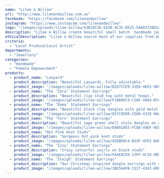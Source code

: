 ```yaml
---
name: "Lilee & Willow"
url: "http://www.lileeandwillow.com.au"
facebook: "https://facebook.com/lileeandwillow"
instagram: "https://www.instagram.com/lileeandwillow"
logo: "/images/uploads/lilee-willow/43B29C16-542B-4C35-B525-5A603720D1AE.jpeg"
description: "Lilee & Willow create beautiful small batch  handmade jewellery. Including unique, colourful & lightweight hypoallergenic earrings - Dangles & Studs. We also create beautiful lanyards, perfect for teacher gifts! \r\n\r\nAll of our products are handmade locally in the Yarra Valley by Kelly."
ethicalDescription: "Lilee & Willow source much of our supplies from Australian business, supporting the local economy as much as possible."
criteria:
  - "Local Produce/Local Artist"
departments:
  - "Jewellery"
categories:
  - "Handmade"
  - "Female Empowerment"
products:
  - product_name: "Lanyard"
    product_description: "Beautiful Lanyards, Fully adjustable."
    product_image: "/images/uploads/lilee-willow/B287CCE9-32ED-4653-9DC9-CDD30642BA83.jpeg"
  - product_name: "The ‘Zara’ Statement Earrings"
    product_description: "Beautiful clay stud top with metal hoops."
    product_image: "/images/uploads/lilee-willow/F18886C9-C5AF-4A84-B7A6-8D96E496F12F.jpeg"
  - product_name: "The ‘Emma’ Statement Earrings"
    product_description: "Beautiful black clay dangles with gold metal accent."
    product_image: "/images/uploads/lilee-willow/857CEED0-CEAD-4329-9AA3-20620C408FF6.jpeg"
  - product_name: "The ‘Fern’ Statement Earrings"
    product_description: "Beautiful sage green shell style dangles on a black stud."
    product_image: "/images/uploads/lilee-willow/E6B91883-FC8B-49DF-9EED-95E2AB398BB9.jpeg"
  - product_name: "Hot Pink Knot Studs"
    product_description: "Gorgeous hot pink knot studs"
    product_image: "/images/uploads/lilee-willow/45EBD8C4-B33F-4FE5-B4F6-9FEAD11286A6.jpeg"
  - product_name: "The ‘Izzy’ Statement Earrings"
    product_description: "Crazy colourful swirls on black studs"
    product_image: "/images/uploads/lilee-willow/FA4EACD9-23FF-4C34-9B5E-9B6DDB873F85.jpeg"
  - product_name: "The ‘Sleigh’ Statement Earrings"
    product_description: "Our Christmas inspired dangle earrings with red & green glitter."
    product_image: "/images/uploads/lilee-willow/3BE5A4FB-5127-4343-BDF8-DD6BDBC3E0A7.jpeg"
---
```

